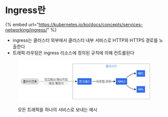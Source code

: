 # Ingress란

{% embed url="https://kubernetes.io/ko/docs/concepts/services-networking/ingress/" %}

* ingress는 클러스터 외부에서 클러스터 내부 서비스로 HTTP와 HTTPS 경로를 노출한다
* 트래픽 라우팅은 ingress 리소스에 정의된 규칙에 의해 컨트롤된다



<figure><img src="../../.gitbook/assets/image (1) (1) (1) (1) (1).png" alt=""><figcaption><p>모든 트래픽을 하나의 서비스로 보내는 예시</p></figcaption></figure>



